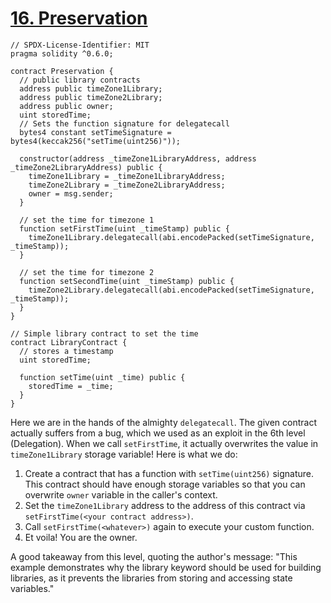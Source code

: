 # [16. Preservation](https://ethernaut.openzeppelin.com/level/0x97E982a15FbB1C28F6B8ee971BEc15C78b3d263F)

```solidity
// SPDX-License-Identifier: MIT
pragma solidity ^0.6.0;

contract Preservation {
  // public library contracts 
  address public timeZone1Library;
  address public timeZone2Library;
  address public owner; 
  uint storedTime;
  // Sets the function signature for delegatecall
  bytes4 constant setTimeSignature = bytes4(keccak256("setTime(uint256)"));

  constructor(address _timeZone1LibraryAddress, address _timeZone2LibraryAddress) public {
    timeZone1Library = _timeZone1LibraryAddress; 
    timeZone2Library = _timeZone2LibraryAddress; 
    owner = msg.sender;
  }
 
  // set the time for timezone 1
  function setFirstTime(uint _timeStamp) public {
    timeZone1Library.delegatecall(abi.encodePacked(setTimeSignature, _timeStamp));
  }

  // set the time for timezone 2
  function setSecondTime(uint _timeStamp) public {
    timeZone2Library.delegatecall(abi.encodePacked(setTimeSignature, _timeStamp));
  }
}

// Simple library contract to set the time
contract LibraryContract {
  // stores a timestamp 
  uint storedTime;  

  function setTime(uint _time) public {
    storedTime = _time;
  }
}
```

Here we are in the hands of the almighty `delegatecall`. The given contract actually suffers from a bug, which we used as an exploit in the 6th level (Delegation). When we call `setFirstTime`, it actually overwrites the value in `timeZone1Library` storage variable! Here is what we do:

1. Create a contract that has a function with `setTime(uint256)` signature. This contract should have enough storage variables so that you can overwrite `owner` variable in the caller's context.
2. Set the `timeZone1Library` address to the address of this contract via `setFirstTime(<your contract address>)`.
3. Call `setFirstTime(<whatever>)` again to execute your custom function.
4. Et voila! You are the owner.

A good takeaway from this level, quoting the author's message: "This example demonstrates why the library keyword should be used for building libraries, as it prevents the libraries from storing and accessing state variables."
